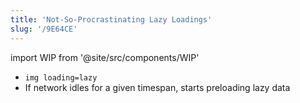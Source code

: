 ```yaml
---
title: 'Not-So-Procrastinating Lazy Loadings'
slug: '/9E64CE'
---
```


import WIP from '@site/src/components/WIP'

<WIP />

- `img loading=lazy`
- If network idles for a given timespan, starts preloading lazy data
